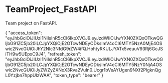 # TeamProject_FastAPI
Team project on FastAPI.




{
  "access_token": "eyJhbGciOiJIUzI1NiIsInR5cCI6IkpXVCJ9.eyJzdWIiOiJwYXN0ZXQxOTkwQGljbG91ZC5jb20iLCJpYXQiOjE2OTcwNDEyODksImV4cCI6MTY5NzA0MjE4OSwic2NvcGUiOiJhY2Nlc3NfdG9rZW4ifQ.HohtyRKULJYATx5veuuV93Rj6GcJSiTH9w5UEpxC9J4",
  "refresh_token": "eyJhbGciOiJIUzI1NiIsInR5cCI6IkpXVCJ9.eyJzdWIiOiJwYXN0ZXQxOTkwQGljbG91ZC5jb20iLCJpYXQiOjE2OTcwNDEyODksImV4cCI6MTY5NzY0NjA4OSwic2NvcGUiOiJyZWZyZXNoX3Rva2VuIn0.Ucgr1bVeAYUgen9NXf2PlgknQgL0Yzjbn7hppUlzWAA",
  "token_type": "bearer"
}